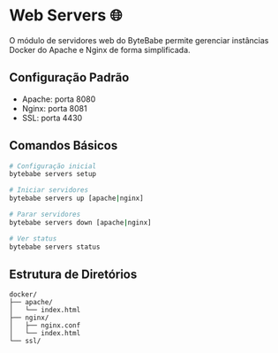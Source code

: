 # Web Servers 🌐

O módulo de servidores web do ByteBabe permite gerenciar instâncias Docker do Apache e Nginx de forma simplificada.

## Configuração Padrão

- Apache: porta 8080
- Nginx: porta 8081
- SSL: porta 4430

## Comandos Básicos

```bash
# Configuração inicial
bytebabe servers setup

# Iniciar servidores
bytebabe servers up [apache|nginx]

# Parar servidores
bytebabe servers down [apache|nginx]

# Ver status
bytebabe servers status
```

## Estrutura de Diretórios

```
docker/
├── apache/
│   └── index.html
├── nginx/
│   ├── nginx.conf
│   └── index.html
└── ssl/
```